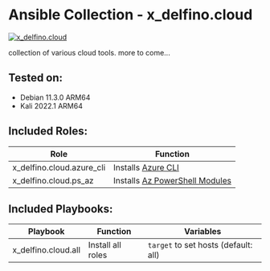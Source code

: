 # Ansible Collection - x\_delfino.cloud

[![x\_delfino.cloud](https://img.shields.io/badge/dynamic/json?color=blueviolet&label=galaxy&prefix=v&query=%24.latest_version.version&url=https%3A%2F%2Fgalaxy.ansible.com%2Fapi%2Fv2%2Fcollections%2Fx_delfino%2Fcloud%2F)](https://galaxy.ansible.com/x_delfino/cloud)

collection of various cloud tools. more to come...

## Tested on:
- Debian 11.3.0 ARM64
- Kali 2022.1 ARM64

## Included Roles:

| Role | Function |
|------|----------|
| x\_delfino.cloud.azure\_cli| Installs [Azure CLI](https://docs.microsoft.com/en-us/cli/azure/) |
| x\_delfino.cloud.ps\_az | Installs [Az PowerShell Modules](https://docs.microsoft.com/en-us/powershell/azure/) |

## Included Playbooks:

| Playbook | Function | Variables |
| -------- | -------- | --------- |
| x\_delfino.cloud.all      | Install all roles | `target` to set hosts (default: all) |
